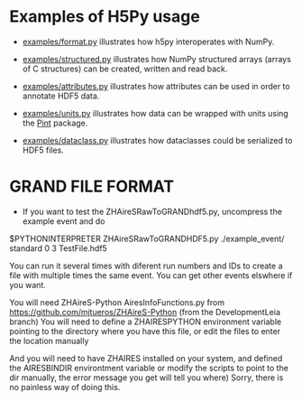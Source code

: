 # Examples of H5Py usage

- [examples/format.py](examples/format.py) illustrates how h5py interoperates
  with NumPy.

- [examples/structured.py](examples/structured.py) illustrates how NumPy
  structured arrays (arrays of C structures) can be created, written and read
  back.

- [examples/attributes.py](examples/attributes.py) illustrates how attributes
  can be used in order to annotate HDF5 data.

- [examples/units.py](examples/units.py) illustrates how data can be wrapped
  with units using the [Pint](https://pint.readthedocs.io/en/stable) package.

- [examples/dataclass.py](examples/dataclass.py) illustrates how dataclasses
  could be serialized to HDF5 files.

# GRAND FILE FORMAT



- If you want to test the ZHAireSRawToGRANDhdf5.py, uncompress the example event and do

$PYTHONINTERPRETER ZHAireSRawToGRANDHDF5.py ./example_event/ standard 0 3 TestFile.hdf5

You can run it several times with diferent run numbers and IDs to create a file with multiple times the same event.
You can get other events elswhere if you want.

You will need ZHAireS-Python AiresInfoFunctions.py from https://github.com/mjtueros/ZHAireS-Python  (from the DevelopmentLeia branch)
You will need to define a ZHAIRESPYTHON environment variable pointing to the directory where you have this file, or edit the files to enter the location manually

And you will need to have ZHAIRES installed on your system, and defined the AIRESBINDIR environtment variable
or modify the scripts to point to the dir manually, the error message you get will tell you where)
Sorry, there is no painless way of doing this.
